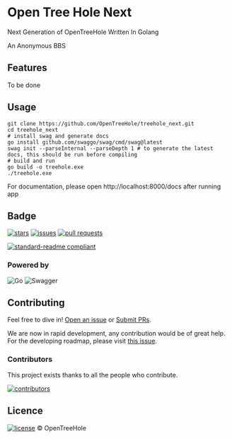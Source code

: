 # Open Tree Hole Next

Next Generation of OpenTreeHole Written In Golang

An Anonymous BBS

## Features
To be done

## Usage

```shell
git clone https://github.com/OpenTreeHole/treehole_next.git
cd treehole_next
# install swag and generate docs
go install github.com/swaggo/swag/cmd/swag@latest
swag init --parseInternal --parseDepth 1 # to generate the latest docs, this should be run before compiling
# build and run
go build -o treehole.exe
./treehole.exe
```
For documentation, please open http://localhost:8000/docs after running app
## Badge

[//]: # ([![build]&#40;https://github.com/OpenTreeHole/treehole_next/actions/workflows/master.yaml/badge.svg&#41;]&#40;https://github.com/OpenTreeHole/treehole_next/actions/workflows/master.yaml&#41;)
[//]: # ([![dev build]&#40;https://github.com/OpenTreeHole/treehole_next/actions/workflows/dev.yaml/badge.svg&#41;]&#40;https://github.com/OpenTreeHole/treehole_next/actions/workflows/dev.yaml&#41;)

[![stars](https://img.shields.io/github/stars/OpenTreeHole/treehole_next)](https://github.com/OpenTreeHole/treehole_next/stargazers)
[![issues](https://img.shields.io/github/issues/OpenTreeHole/treehole_next)](https://github.com/OpenTreeHole/treehole_next/issues)
[![pull requests](https://img.shields.io/github/issues-pr/OpenTreeHole/treehole_next)](https://github.com/OpenTreeHole/treehole_next/pulls)

[![standard-readme compliant](https://img.shields.io/badge/readme%20style-standard-brightgreen.svg?style=flat-square)](https://github.com/RichardLitt/standard-readme)

### Powered by

![Go](https://img.shields.io/badge/go-%2300ADD8.svg?style=for-the-badge&logo=go&logoColor=white)
![Swagger](https://img.shields.io/badge/-Swagger-%23Clojure?style=for-the-badge&logo=swagger&logoColor=white)

## Contributing

Feel free to dive in! [Open an issue](https://github.com/OpenTreeHole/treehole_next/issues/new) or [Submit PRs](https://github.com/OpenTreeHole/treehole_next/compare).

We are now in rapid development, any contribution would be of great help. 
For the developing roadmap, please visit [this issue](https://github.com/OpenTreeHole/treehole_next/issues/1).

### Contributors

This project exists thanks to all the people who contribute.

<a href="https://github.com/OpenTreeHole/treehole_next/graphs/contributors">
  <img src="https://contrib.rocks/image?repo=OpenTreeHole/treehole_next"  alt="contributors"/>
</a>

## Licence

[![license](https://img.shields.io/github/license/OpenTreeHole/treehole_next)](https://github.com/OpenTreeHole/treehole_next/blob/master/LICENSE)
© OpenTreeHole
